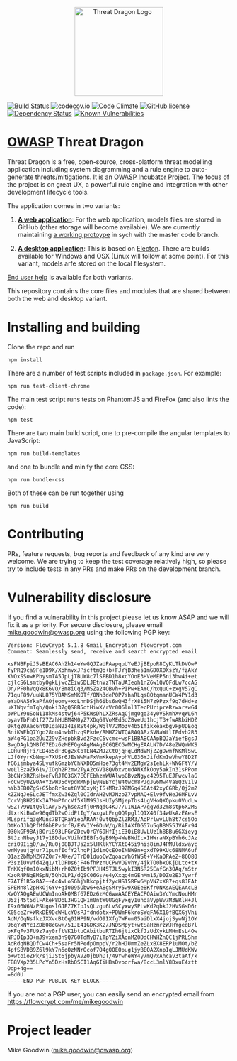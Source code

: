 <p align="center">
  <img src="http://mike-goodwin.github.io/owasp-threat-dragon/content/images/threatdragon_logo_image.svg" width="200" alt="Threat Dragon Logo"/>
</p>

[![Build Status](https://travis-ci.org/mike-goodwin/owasp-threat-dragon-core.svg?branch=master)](https://travis-ci.org/mike-goodwin/owasp-threat-dragon-core) [![codecov.io](http://codecov.io/github/mike-goodwin/owasp-threat-dragon-core/coverage.svg?branch=master)](http://codecov.io/github/mike-goodwin/owasp-threat-drago-core?branch=master) [![Code Climate](https://codeclimate.com/github/mike-goodwin/owasp-threat-dragon-core/badges/gpa.svg)](https://codeclimate.com/github/mike-goodwin/owasp-threat-dragon-core)
[![GitHub license](https://img.shields.io/github/license/mike-goodwin/owasp-threat-dragon-core.svg)](LICENSE.txt)
[![Dependency Status](https://dependencyci.com/github/mike-goodwin/owasp-threat-dragon-core/badge)](https://dependencyci.com/github/mike-goodwin/owasp-threat-dragon-core)
[![Known Vulnerabilities](https://snyk.io/test/github/mike-goodwin/owasp-threat-dragon-core/badge.svg)](https://snyk.io/test/github/mike-goodwin/owasp-threat-dragon-core)

# [OWASP](https://www.owasp.org) Threat Dragon #

Threat Dragon is a free, open-source, cross-platform threat modelling application including system diagramming and a rule engine to auto-generate threats/mitigations. It is an [OWASP Incubator Project](https://www.owasp.org/index.php/OWASP_Threat_Dragon). The focus of the project is on great UX, a powerful rule engine and integration with other development lifecycle tools.

The application comes in two variants:

1. [**A web application**](https://github.com/mike-goodwin/owasp-threat-dragon): For the web application, models files are stored in GitHub (other storage will become available). We are currently maintaining [a working protoype](https://threatdragon.org) in sych with the master code branch.

2. [**A desktop application**](https://github.com/mike-goodwin/owasp-threat-dragon-desktop): This is based on [Electon](https://electron.atom.io/). There are builds available for Windows and OSX (Linux will follow at some point). For this variant, models arfe stored on the local filesystem.

[End user help](http://docs.threatdragon.org/) is available for both variants.

This repository contains the core files and modules that are shared between both the web and desktop variant.

# Installing and building #

Clone the repo and run

`npm install`

There are a number of test scripts included in `package.json`. For example:

`npm run test-client-chrome`

The main test script runs tests on PhantomJS and FireFox (and also lints the code):

`npm test`

There are two main build script, one to pre-compile the angular templates to JavaScript:

`npm run build-templates`

and one to bundle and minify the core CSS:

`npm run bundle-css`

Both of these can be run together using

`npm run build`

# Contributing #

PRs, feature requests, bug reports and feedback of any kind are very welcome. We are trying to keep the test coverage relatively high, so please try to include tests in any PRs and make PRs on the development branch.


# Vulnerability disclosure #

If you find a vulnerability in this project please let us know ASAP and we will fix it as a priority. For secure disclosure, please email mike.goodwin@owasp.org using the following PGP key:

```-----BEGIN PGP PUBLIC KEY BLOCK-----
Version: FlowCrypt 5.1.8 Gmail Encryption flowcrypt.com
Comment: Seamlessly send, receive and search encrypted email

xsFNBFpiJ5sBEAC6AhZh14eYwGQJZaUPAapquUYeEJjBEpoR8CyKLTkDVOwP
fyPRQ9ca9Fe1D9X/XohmvxJPscftmQo+b+FJYjB3hes1mGD0X0XszY/fzAkY
XNOxSSowKPbysmTA5JpLjTBUW8c7lSFBD1h8xcYOoE3HVeMEP5ni3hw4i+et
cjlcS6LsmtbyOgkLjwcZEiw5DLJEtnVzTNTaUAIeoh1nZ6w1QVOFdLw7ccAG
On/PF0hVqQk8K6VQ/Bm8iCq3/MSZa24OBvh+PIPw+EAYC/hxQuC+zxgV57gC
71quF89/uuNL875YBAMSmMKOTf/0Nh3deP0P7shaRLqs8OtqmanUCW4PY1d3
eYaDNA5YkaPfAOjeomy+xcLhnDSjh6ibs6wQH3frX8i5N7z9Pzxf9g7dHd+z
uXIWqvfmTqh/Qnki37gQS8B5otHiwX/rVr0O6lnl1TecPUripreRzwarswG4
pWPLY9uSoN118kMs4stwj64P5KWsDhLXZRsAqCjmgOgq34y0VSkmhXvqWL6h
oyavTbFn01f27ZzhHUBM4M0yZ7XDq69VoMEd5oZBveUq1hcjT3+fwARbiHDZ
0RtgZ0Aac6ntDIgaN2z4IsRSt4pk/WglV72Mo3v4b5IfikxeaxbgvFpUDEoq
BniKWEhQ7Ygo28ou4nwbIhzq9Pkde/RMHZ2WTQARAQABzSVNaWtlIEdvb2R3
aW4gPG1pa2UuZ29vZHdpbkBvd2FzcC5vcmc+wsF1BBABCAApBQJaYiefBgsJ
BwgDAgkQMBf67EDz6zMEFQgKAgMWAgECGQECGwMCHgEAALN7D/48eZWQmWKS
LOHuRHjFi/ED4x5dF3Og2xCbTEN4ZMJZCtQjqHqLdMdVMjZZgDwmfNKMlSwL
LJf0YyrKbNmp+7XUSr6JEsWwMaFxVmKkepAyphVL036YJifdKmIwVhwY8D2T
fG6ijmbya4SLyufkGmzbYChNXDD5mHqe73gt4Mv2EMgW2sIehLk+WNGFtY/V
weLlEzaZk61v/IOgh2P2mw2TyA2cGV18QVbxvoudANXfkOoy5akIn31sPPom
BbCNr3RZRsHxeFvRJTQ3GX7ECFEbhzmWUAlwpGBvzNgyc4295TuEJFwcvlaG
FcCwcyUZ90A+YzwWJ5dvpdRMNpjEyNEBYcjW4twcm8PJgJG6Mw4Va8QzV1l9
hYb3EB0ZgS+G5boRr9qut8V0QxyKjIS+MRzJ9ZMGq4S6At42xyCGRb/Qj2m2
kZZNqJeSLcJETfmxZw36Zql0CIdrAHZvMJNzoZ7vpMAQ+Elv9fvHeJ6MFLvV
CcrVqBH22Kk3A7MmPfncVf5XlM9SJsHUIySMjepTbs4LgVHoQXQpku0VudLw
wSZT79WItQ6liAr/57yhseXBfj0PNqdG4KJ7/u1WIAP7ggVd32m8stp6X2MS
dtxrKiBwGe96qdTb2wQidPtIgY/wxgvLFrgOQ9pgl1Q1X40f34wUkAzEAesE
MLsprifq3gMUns7BTQRaYiebARAAj0vtQbpZlZRM3/AoPrlwvLUh8t7cs5Oo
DtKoJJhQPfMfGbEPvdnfB/EXVIY+6DuW/q/RiIAXfDG57u5qBBM55JVAFr94
030kGF9BAjBOriS93LFGrZDcvQrGY69HfIjiE3QiE8UvLUz1h8BBu6GXieyg
BtJznNbeyJ17y18DdecVUihYIEBfsGyB9Mp4WeBWdIcxIHWraNXpBYh6cJAz
cri09IigO/uw/Ru0j08BJTJs2x5lHKlkYCYXt045i9his8imJ4PMUldxwayc
wrMyeujq4ur71punfIdfY2lhqPj1d1mQcEOoINNW9n+gxdT99XUc68NMA6uf
O1az2bMpMZK7ZOr7+AKe/JTrD01duoCwZqoacWh6fWSt+Y+KaOPAeZ+86O80
P3sziUvVfd4Zq1/tlDFDs6jF46fhPznUCPwVO9vhY/4jkTO0bxOKjDLtc+tX
TnKKqfOm10kxNibM+rh0Z0tIb9PFJH45TJL5wykI3N5R25EafGn3OAq/mStr
KzoR4PNgEMSpN/5QhOLP1/dQSC06Gs/e4yXxqg4mGEhMm15/D0Zu2E37ywrf
F7ATf1R5xBAZ++Ac4wLoSGhjYRkcpjtf2ycHS15REw6MpVNZxX87+qs8JEAt
SPEMn8l2pHkOjGYv+gi0095Obw6+eA8gSMry5w9X0Ee8Kfr0NXsAEQEAAcLB
XwQYAQgAEwUCWmInoAkQMBf67EDz6zMCGwwAACEYEACPOAiw3YcYmcNouHMr
U5zj45t5dlFAkeP8DbL3HG1QH1m0ntW0UGgFyxgy1uhoaVypWv7M3ERlH+Jl
I9x06W6NzPSUgoslGJEZ7KIpJsQLzgu6LvSCyxwySPLwKd2qbkJ2HVSGsD6r
K05ceZr+WRkDE9DcWHLcYQsPJfdndotx+PDWmF6kroSWqFA6X10fBQXGjVhi
AdN/OqNsfkzJXXvcBtOq01HP9N/vdO9IXfg7WFum05aiDlxX4jojSywNj1OY
96qYxNYc1ZDb08cGw+/51JE41GDK3K2/JNDSMpyt+wtSaHzmrzWJHYgeqB7l
bKFqFv3FU9z7ay0rftVK1btuOAbitbuRTIh6jtixCkfJzUdXykLMHmEsL4Ow
NPJDIp3O+mJ9vxem3n9Q7G0TdMyB7iTpYZiXAqnMZ0DdCHWHZnQC1jPRLShm
AdRdqNBQDfCw4Ch+5saFr5NPedpOmppV/r2hHJUmmZeZLxBX8ERP1uMOt/bZ
4pfSBVDB9Z6l9kY7n6oQzNNrOcof7O4gQOEQpug1jyBEOA2XnpIqLJMUoKWv
b+wtoioZPk/sjiJSt6jpbyAVZOjbDhDT/49YwheWY4y7mQ7xAhcav3taAf/k
FB8VXp235LPcYn5DzHsRbQSCI1AqGIiHBsDvoorfwa/8ccL3mlY8DxuE4ztt
Odp+4g==
=8d0U
-----END PGP PUBLIC KEY BLOCK-----
```

If you are not a PGP user, you can easily send an encrypted email from https://flowcrypt.com/me/mikegoodwin

# Project leader #

Mike Goodwin (mike.goodwin@owasp.org)
